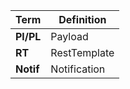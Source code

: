

| Term                          | Definition                 |
| ------------------------------|----------------------------|
| **Pl/PL**                     | Payload                    |
| **RT**                        | RestTemplate               |
| **Notif**                     | Notification               |